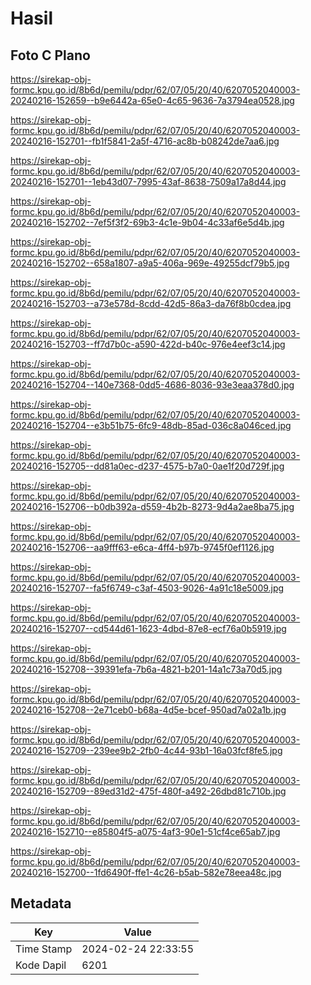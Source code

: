 # Hasil

## Foto C Plano

https://sirekap-obj-formc.kpu.go.id/8b6d/pemilu/pdpr/62/07/05/20/40/6207052040003-20240216-152659--b9e6442a-65e0-4c65-9636-7a3794ea0528.jpg

https://sirekap-obj-formc.kpu.go.id/8b6d/pemilu/pdpr/62/07/05/20/40/6207052040003-20240216-152701--fb1f5841-2a5f-4716-ac8b-b08242de7aa6.jpg

https://sirekap-obj-formc.kpu.go.id/8b6d/pemilu/pdpr/62/07/05/20/40/6207052040003-20240216-152701--1eb43d07-7995-43af-8638-7509a17a8d44.jpg

https://sirekap-obj-formc.kpu.go.id/8b6d/pemilu/pdpr/62/07/05/20/40/6207052040003-20240216-152702--7ef5f3f2-69b3-4c1e-9b04-4c33af6e5d4b.jpg

https://sirekap-obj-formc.kpu.go.id/8b6d/pemilu/pdpr/62/07/05/20/40/6207052040003-20240216-152702--658a1807-a9a5-406a-969e-49255dcf79b5.jpg

https://sirekap-obj-formc.kpu.go.id/8b6d/pemilu/pdpr/62/07/05/20/40/6207052040003-20240216-152703--a73e578d-8cdd-42d5-86a3-da76f8b0cdea.jpg

https://sirekap-obj-formc.kpu.go.id/8b6d/pemilu/pdpr/62/07/05/20/40/6207052040003-20240216-152703--ff7d7b0c-a590-422d-b40c-976e4eef3c14.jpg

https://sirekap-obj-formc.kpu.go.id/8b6d/pemilu/pdpr/62/07/05/20/40/6207052040003-20240216-152704--140e7368-0dd5-4686-8036-93e3eaa378d0.jpg

https://sirekap-obj-formc.kpu.go.id/8b6d/pemilu/pdpr/62/07/05/20/40/6207052040003-20240216-152704--e3b51b75-6fc9-48db-85ad-036c8a046ced.jpg

https://sirekap-obj-formc.kpu.go.id/8b6d/pemilu/pdpr/62/07/05/20/40/6207052040003-20240216-152705--dd81a0ec-d237-4575-b7a0-0ae1f20d729f.jpg

https://sirekap-obj-formc.kpu.go.id/8b6d/pemilu/pdpr/62/07/05/20/40/6207052040003-20240216-152706--b0db392a-d559-4b2b-8273-9d4a2ae8ba75.jpg

https://sirekap-obj-formc.kpu.go.id/8b6d/pemilu/pdpr/62/07/05/20/40/6207052040003-20240216-152706--aa9fff63-e6ca-4ff4-b97b-9745f0ef1126.jpg

https://sirekap-obj-formc.kpu.go.id/8b6d/pemilu/pdpr/62/07/05/20/40/6207052040003-20240216-152707--fa5f6749-c3af-4503-9026-4a91c18e5009.jpg

https://sirekap-obj-formc.kpu.go.id/8b6d/pemilu/pdpr/62/07/05/20/40/6207052040003-20240216-152707--cd544d61-1623-4dbd-87e8-ecf76a0b5919.jpg

https://sirekap-obj-formc.kpu.go.id/8b6d/pemilu/pdpr/62/07/05/20/40/6207052040003-20240216-152708--39391efa-7b6a-4821-b201-14a1c73a70d5.jpg

https://sirekap-obj-formc.kpu.go.id/8b6d/pemilu/pdpr/62/07/05/20/40/6207052040003-20240216-152708--2e71ceb0-b68a-4d5e-bcef-950ad7a02a1b.jpg

https://sirekap-obj-formc.kpu.go.id/8b6d/pemilu/pdpr/62/07/05/20/40/6207052040003-20240216-152709--239ee9b2-2fb0-4c44-93b1-16a03fcf8fe5.jpg

https://sirekap-obj-formc.kpu.go.id/8b6d/pemilu/pdpr/62/07/05/20/40/6207052040003-20240216-152709--89ed31d2-475f-480f-a492-26dbd81c710b.jpg

https://sirekap-obj-formc.kpu.go.id/8b6d/pemilu/pdpr/62/07/05/20/40/6207052040003-20240216-152710--e85804f5-a075-4af3-90e1-51cf4ce65ab7.jpg

https://sirekap-obj-formc.kpu.go.id/8b6d/pemilu/pdpr/62/07/05/20/40/6207052040003-20240216-152700--1fd6490f-ffe1-4c26-b5ab-582e78eea48c.jpg


## Metadata

| Key        | Value               |
| ---------- | ------------------- |
| Time Stamp | 2024-02-24 22:33:55 |
| Kode Dapil | 6201                |



